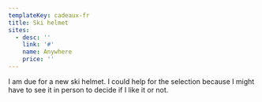 ```yaml
---
templateKey: cadeaux-fr
title: Ski helmet
sites:
  - desc: ''
    link: '#'
    name: Anywhere
    price: ''
---
```

I am due for a new ski helmet. I could help for the selection because I might have to see it in person to decide if I like it or not.
